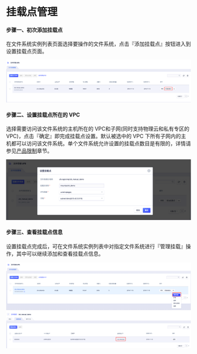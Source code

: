


# 挂载点管理
#### 步骤一、初次添加挂载点
在文件系统实例列表页面选择要操作的文件系统，点击『添加挂载点』按钮进入到设置挂载点页面。

![](/images/image_mount1new.png)

#### 步骤二、设置挂载点所在的 VPC
选择需要访问该文件系统的主机所在的 VPC和子网(同时支持物理云和私有专区的 VPC)，点击『确定』即完成挂载点设置。默认被选中的 VPC 下所有子网内的主机都可以访问该文件系统。单个文件系统允许设置的挂载点数目是有限的，详情请参见[产品限制](https://docs.ucloud.cn/ufs/ufs_manual_instruction/limit)章节。

![](/images/image_mount2.png)

#### 步骤三、查看挂载点信息
设置挂载点完成后，可在文件系统实例列表中对指定文件系统进行『管理挂载』操作，其中可以继续添加和查看挂载点信息。

![](/images/image_mount3new.png)
![](/images/image_mount4new.png)

